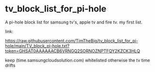 # tv_block_list_for_pi-hole
A pi-hole block list for samsung tv's, apple tv and fire tv.
my first list.

link: 

https://raw.githubusercontent.com/TimTheBig/tv_block_list_for_pi-hole/main/TV_block_pi-hole.txt?token=GHSAT0AAAAAACB6VRNGQ2SORNOZNPTFQY2KZCK3HLQ

keep (time.samsungcloudsolution.com) whitelisted otherwise the tv time drifts
